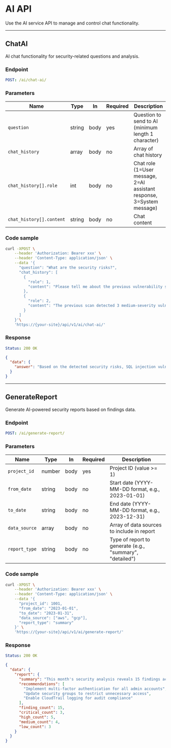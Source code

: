 # AI API

Use the AI service API to manage and control chat functionality.

---

## ChatAI

AI chat functionality for security-related questions and analysis.

### Endpoint

```yaml
POST: /ai/chat-ai/
```

### Parameters

| Name           | Type   | In    | Required | Description |
| -------------- | ------ | ----- | -------- | ----------- |
| `question` | string | body | yes | Question to send to AI (minimum length 1 character) |
| `chat_history` | array | body | no | Array of chat history |
| `chat_history[].role` | int | body | no | Chat role (1=User message, 2=AI assistant response, 3=System message) |
| `chat_history[].content` | string | body | no | Chat content |

### Code sample

```bash
curl -XPOST \
    --header 'Authorization: Bearer xxx' \
    --header 'Content-Type: application/json' \
    --data '{
      "question": "What are the security risks?",
      "chat_history": [
        {
          "role": 1,
          "content": "Please tell me about the previous vulnerability scan results"
        },
        {
          "role": 2, 
          "content": "The previous scan detected 3 medium-severity vulnerabilities"
        }
      ]
    }'\
    'https://{your-site}/api/v1/ai/chat-ai/'
```

### Response

```yaml
Status: 200 OK
```

```json
{
  "data": {
    "answer": "Based on the detected security risks, SQL injection vulnerability is the most critical issue. We recommend implementing parameterized queries to prevent unauthorized database access."
  }
}
```

---

## GenerateReport

Generate AI-powered security reports based on findings data.

### Endpoint

```yaml
POST: /ai/generate-report/
```

### Parameters

| Name           | Type   | In    | Required | Description |
| -------------- | ------ | ----- | -------- | ----------- |
| `project_id` | number | body | yes | Project ID (value >= 1) |
| `from_date` | string | body | no | Start date (YYYY-MM-DD format, e.g., 2023-01-01) |
| `to_date` | string | body | no | End date (YYYY-MM-DD format, e.g., 2023-12-31) |
| `data_source` | array | body | no | Array of data sources to include in report |
| `report_type` | string | body | no | Type of report to generate (e.g., "summary", "detailed") |

### Code sample

```bash
curl -XPOST \
    --header 'Authorization: Bearer xxx' \
    --header 'Content-Type: application/json' \
    --data '{
      "project_id": 1001,
      "from_date": "2023-01-01",
      "to_date": "2023-01-31",
      "data_source": ["aws", "gcp"],
      "report_type": "summary"
    }' \
    'https://{your-site}/api/v1/ai/generate-report/'
```

### Response

```yaml
Status: 200 OK
```

```json
{
  "data": {
    "report": {
      "summary": "This month's security analysis reveals 15 findings across AWS and GCP environments. Critical vulnerabilities include 3 high-severity issues requiring immediate attention.",
      "recommendations": [
        "Implement multi-factor authentication for all admin accounts",
        "Update security groups to restrict unnecessary access",
        "Enable CloudTrail logging for audit compliance"
      ],
      "finding_count": 15,
      "critical_count": 3,
      "high_count": 5,
      "medium_count": 4,
      "low_count": 3
    }
  }
}
```
